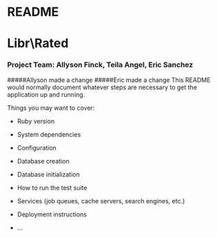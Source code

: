 # README
# Libr\Rated
### Project Team: Allyson Finck, Teila Angel, Eric Sanchez
#####Allyson made a change
#####Eric made a change
This README would normally document whatever steps are necessary to get the
application up and running.

Things you may want to cover:

* Ruby version

* System dependencies

* Configuration

* Database creation

* Database initialization

* How to run the test suite

* Services (job queues, cache servers, search engines, etc.)

* Deployment instructions

* ...
